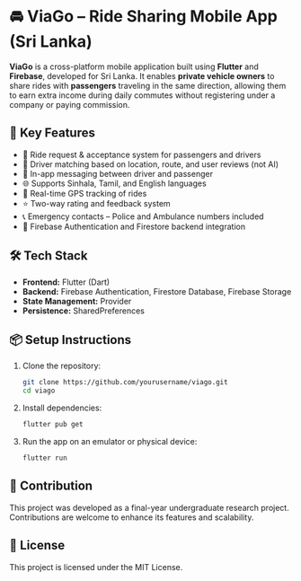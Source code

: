 # 🚘 ViaGo – Ride Sharing Mobile App (Sri Lanka)

**ViaGo** is a cross-platform mobile application built using **Flutter** and **Firebase**, developed for Sri Lanka. It enables **private vehicle owners** to share rides with **passengers** traveling in the same direction, allowing them to earn extra income during daily commutes without registering under a company or paying commission.

## 🔑 Key Features

- 🚗 Ride request & acceptance system for passengers and drivers
- 🔎 Driver matching based on location, route, and user reviews (not AI)
- 💬 In-app messaging between driver and passenger
- 🌐 Supports Sinhala, Tamil, and English languages
- 📍 Real-time GPS tracking of rides
- ⭐ Two-way rating and feedback system
- 📞 Emergency contacts – Police and Ambulance numbers included
- 🔐 Firebase Authentication and Firestore backend integration

## 🛠️ Tech Stack

- **Frontend:** Flutter (Dart)
- **Backend:** Firebase Authentication, Firestore Database, Firebase Storage
- **State Management:** Provider
- **Persistence:** SharedPreferences

## 📦 Setup Instructions

1. Clone the repository:
   ```bash
   git clone https://github.com/yourusername/viago.git
   cd viago
   ```
2. Install dependencies:
   ```bash
   flutter pub get
   ```
3. Run the app on an emulator or physical device:
   ```bash
   flutter run
   ```

## 📍 Contribution

This project was developed as a final-year undergraduate research project. Contributions are welcome to enhance its features and scalability.

## 📄 License

This project is licensed under the MIT License.
